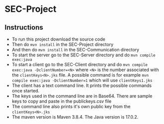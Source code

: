 # SEC-Project

## Instructions
* To run this project download the source code
* Then do ``mvn install`` in the SEC-Project directory 
* And then do ``mvn install`` in the SEC-Communication directory
* To start the server go to the SEC-Server directory and do ``mvn compile exec:java``
* To start a client go to the SEC-Client directory and do ``mvn compile exec:java -DclientNumber=<N>`` 
where `<N>` is the number associated with the `clientKeys<N>.jks` file. A possible command is for example
  ``mvn compile exec:java -DclientNumber=1`` which will use `clientKeys1.jks`
* The client has a text command line. It prints the possible commands once started.
* The keys used in the command line are in Base64. There are sample keys to copy and paste in the publickeys.csv file
* The command line also prints it's own public key from the `clientKeys<N>.jks`
* The maven version is Maven 3.8.4. The Java version is 17.0.2.
